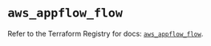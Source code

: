 # `aws_appflow_flow`

Refer to the Terraform Registry for docs: [`aws_appflow_flow`](https://registry.terraform.io/providers/hashicorp/aws/6.6.0/docs/resources/appflow_flow).
